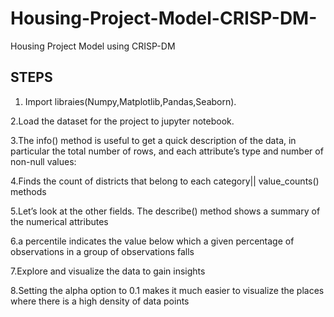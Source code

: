 # Housing-Project-Model-CRISP-DM-
Housing Project Model using  CRISP-DM 

STEPS
--------
1. Import libraies(Numpy,Matplotlib,Pandas,Seaborn).

2.Load the dataset for the project to jupyter notebook.

3.The info() method is useful to get a quick description of the data, in particular the total number of rows, and each attribute’s type and number of non-null values:

4.Finds the count of districts that belong to each category|| value_counts() methods

5.Let’s look at the other fields. The describe() method shows a summary of the numerical attributes

6.a percentile indicates the value below which a given percentage of observations in a group of observations falls

7.Explore and visualize the data to gain insights

8.Setting the alpha option to 0.1 makes it much easier to visualize the places where there is a high density of data points
